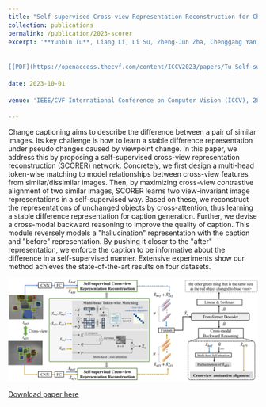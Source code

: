 ```yaml
---
title: "Self-supervised Cross-view Representation Reconstruction for Change Captioning"
collection: publications
permalink: /publication/2023-scorer
excerpt: '**Yunbin Tu**, Liang Li, Li Su, Zheng-Jun Zha, Chenggang Yan, Qingming Huang.


[[PDF](https://openaccess.thecvf.com/content/ICCV2023/papers/Tu_Self-supervised_Cross-view_Representation_Reconstruction_for_Change_Captioning_ICCV_2023_paper.pdf) [Code](https://github.com/tuyunbin/SCORER) [Poster](/assets/iccv23_poster.pdf) [Supp.](https://openaccess.thecvf.com/content/ICCV2023/supplemental/Tu_Self-supervised_Cross-view_Representation_ICCV_2023_supplemental.pdf)]'

date: 2023-10-01

venue: 'IEEE/CVF International Conference on Computer Vision (ICCV), 2805-2815'

---
```


Change captioning aims to describe the difference between a pair of similar images. Its key challenge is how to learn a stable difference representation under pseudo changes caused by viewpoint change. In this paper, we address this by proposing a self-supervised cross-view representation reconstruction (SCORER) network. Concretely, we first design a multi-head token-wise matching to model relationships between cross-view features from similar/dissimilar images. Then, by maximizing cross-view contrastive alignment of two similar images, SCORER learns two view-invariant image representations in a self-supervised way. Based on these, we reconstruct the representations of unchanged objects by cross-attention, thus learning a stable difference representation for caption generation. Further, we devise a cross-modal backward reasoning to improve the quality of caption. This module reversely models a "hallucination" representation with the caption and "before" representation. By pushing it closer  to the "after" representation, we enforce the caption to be informative about the difference in a self-supervised manner.  Extensive experiments show our method achieves the state-of-the-art  results on four datasets. 

![](https://github.com/tuyunbin/tuyunbin.github.io/blob/master/images/scorer_framework.png)

[Download paper here](https://openaccess.thecvf.com/content/ICCV2023/papers/Tu_Self-supervised_Cross-view_Representation_Reconstruction_for_Change_Captioning_ICCV_2023_paper.pdf)
